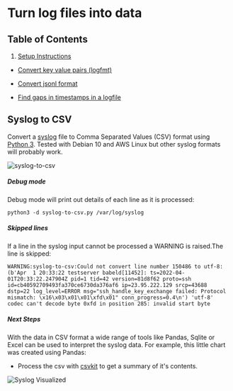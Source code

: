 # Turn log files into data

## Table of Contents

1. [Setup Instructions](docs/setup.md)

- [Convert key value pairs (logfmt)](docs/key-value-pairs.md)
- [Convert jsonl format](docs/jsonl.md)

- [Find gaps in timestamps in a logfile](docs/find-gaps-in-logfile-time.md)

## Syslog to CSV
Convert a [syslog](https://tools.ietf.org/html/rfc5424) file to Comma Separated Values (CSV) format using [Python 3](https://python.org).  Tested with Debian 10 and AWS Linux but other syslog formats will probably work.

![syslog-to-csv](https://github.com/gm3dmo/syslog-to-csv/actions/workflows/syslog-to-csv.yml/badge.svg)



##### Debug mode
Debug mode will print out details of each line as it is processed:

```
python3 -d syslog-to-csv.py /var/log/syslog
```


##### Skipped lines
If a line in the syslog input cannot be processed a WARNING is raised.The line is skipped:

```
WARNING:syslog-to-csv:Could not convert line number 150486 to utf-8: (b'Apr  1 20:33:22 testserver babeld[11452]: ts=2022-04-01T20:33:22.247904Z pid=1 tid=42 version=81d8f62 proto=ssh id=cb40592709493fa370ce6730da376af6 ip=23.95.222.129 srcp=43688 dstp=22 log_level=ERROR msg="ssh_handle_key_exchange failed: Protocol mismatch: \x16\x03\x01\x01\xfd\x01" conn_progress=0.4\n') 'utf-8' codec can't decode byte 0xfd in position 285: invalid start byte
```

##### Next Steps
With the data in CSV format a wide range of tools like Pandas, Sqlite or Excel can be used to interpret the syslog data. For example, this little chart was created using Pandas:

- Process the csv with [csvkit](https://csvkit.readthedocs.io/en/latest/) to get a summary of it's contents.


![Syslog Visualized](images/syslog-visualized.png)


